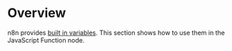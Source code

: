 # Overview

n8n provides [built in variables](/code-examples/variables/). This section shows how to use them in the JavaScript Function node.
